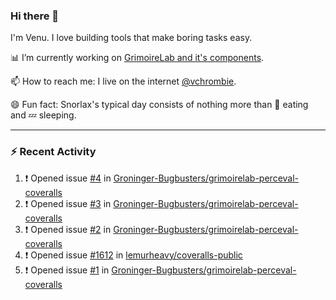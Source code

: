 ### Hi there 👋

I'm Venu. I love building tools that make boring tasks easy.

📊 I’m currently working on [GrimoireLab and it's components](https://chaoss.github.io/grimoirelab).

📫 How to reach me: I live on the internet [@vchrombie](https://www.google.co.in/search?q=vchrombie).

😄 Fun fact: Snorlax's typical day consists of nothing more than :doughnut: eating and :zzz: sleeping.

---

### :zap: Recent Activity

<!--START_SECTION:activity-->
1. ❗️ Opened issue [#4](https://github.com/Groninger-Bugbusters/grimoirelab-perceval-coveralls/issues/4) in [Groninger-Bugbusters/grimoirelab-perceval-coveralls](https://github.com/Groninger-Bugbusters/grimoirelab-perceval-coveralls)
2. ❗️ Opened issue [#3](https://github.com/Groninger-Bugbusters/grimoirelab-perceval-coveralls/issues/3) in [Groninger-Bugbusters/grimoirelab-perceval-coveralls](https://github.com/Groninger-Bugbusters/grimoirelab-perceval-coveralls)
3. ❗️ Opened issue [#2](https://github.com/Groninger-Bugbusters/grimoirelab-perceval-coveralls/issues/2) in [Groninger-Bugbusters/grimoirelab-perceval-coveralls](https://github.com/Groninger-Bugbusters/grimoirelab-perceval-coveralls)
4. ❗️ Opened issue [#1612](https://github.com/lemurheavy/coveralls-public/issues/1612) in [lemurheavy/coveralls-public](https://github.com/lemurheavy/coveralls-public)
5. ❗️ Opened issue [#1](https://github.com/Groninger-Bugbusters/grimoirelab-perceval-coveralls/issues/1) in [Groninger-Bugbusters/grimoirelab-perceval-coveralls](https://github.com/Groninger-Bugbusters/grimoirelab-perceval-coveralls)
<!--END_SECTION:activity-->

<!--
**vchrombie/vchrombie** is a ✨ _special_ ✨ repository because its `README.md` (this file) appears on your GitHub profile.

Here are some ideas to get you started:

- 🔭 I’m currently working on ...
- 🌱 I’m currently learning ...
- 👯 I’m looking to collaborate on ...
- 🤔 I’m looking for help with ...
- 💬 Ask me about ...
- 📫 How to reach me: ...
- 😄 Pronouns: ...
- ⚡ Fun fact: ...
-->
